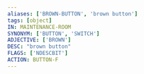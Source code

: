 ```yaml
---
aliases: ['BROWN-BUTTON', 'brown button']
tags: [object]
IN: MAINTENANCE-ROOM
SYNONYM: ['BUTTON', 'SWITCH']
ADJECTIVE: ['BROWN']
DESC: "brown button"
FLAGS: ['NDESCBIT']
ACTION: BUTTON-F
---
```

